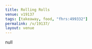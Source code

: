 ```yaml
---
title: Rolling Rolls
venue: v19137
tags: [takeaway, food, "fhrs:499332"]
permalink: /v/19137/
layout: venue
---
```

null